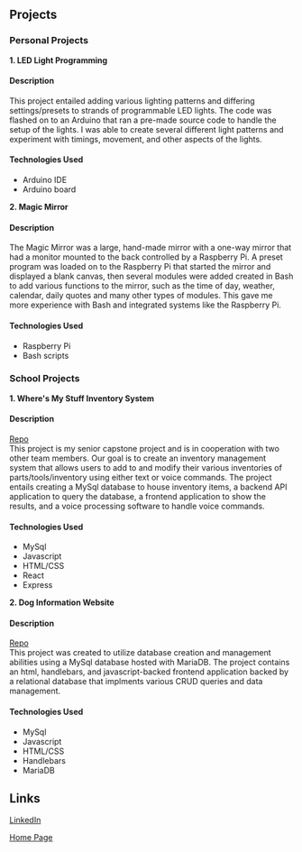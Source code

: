 ## Projects
### Personal Projects
**1. LED Light Programming**  
#### Description  
  This project entailed adding various lighting patterns and differing settings/presets to strands of programmable LED lights. The code was flashed on to an Arduino
  that ran a pre-made source code to handle the setup of the lights. I was able to create several different light patterns and experiment with timings, movement, and
  other aspects of the lights.  
#### Technologies Used  
  - Arduino IDE
  - Arduino board
  
**2. Magic Mirror**  
#### Description  
  The Magic Mirror was a large, hand-made mirror with a one-way mirror that had a monitor mounted to the back controlled by a Raspberry Pi. A preset program was
  loaded on to the Raspberry Pi that started the mirror and displayed a blank canvas, then several modules were added created in Bash to add various functions to the mirror,
  such as the time of day, weather, calendar, daily quotes and many other types of modules. This gave me more experience with Bash and integrated systems like the Raspberry Pi.  
#### Technologies Used  
- Raspberry Pi
- Bash scripts
  
### School Projects
**1. Where's My Stuff Inventory System**  
#### Description  
  [Repo](https://github.com/friesemi/Where-s_My_Stuff)  
  This project is my senior capstone project and is in cooperation with two other team members. Our goal is to create an inventory management system that allows users 
  to add to and modify their various inventories of parts/tools/inventory using either text or voice commands. The project entails creating a MySql database to house
  inventory items, a backend API application to query the database, a frontend application to show the results, and a voice processing software to handle voice commands.  
#### Technologies Used  
  - MySql
  - Javascript
  - HTML/CSS
  - React
  - Express
  
**2. Dog Information Website**  
#### Description  
  [Repo](https://github.com/friesemi/CS340FinalProject)  
  This project was created to utilize database creation and management abilities using a MySql database hosted with MariaDB. The project contains an html, handlebars,
  and javascript-backed frontend application backed by a relational database that implments various CRUD queries and data management.  
#### Technologies Used  
- MySql
- Javascript
- HTML/CSS
- Handlebars
- MariaDB

## Links

[LinkedIn](https://www.linkedin.com/in/michael-friesen-99201/)

[Home Page](./index.md)
